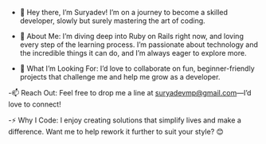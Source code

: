 - 👋 Hey there, I’m Suryadev! I’m on a journey to become a skilled developer, slowly but surely mastering the art of coding.

- 🌟 About Me:
    I’m diving deep into Ruby on Rails right now, and loving every step of the learning process. I’m passionate about technology and the incredible things it can do, and I’m always eager to explore more.

- 🤝 What I’m Looking For:
I’d love to collaborate on fun, beginner-friendly projects that challenge me and help me grow as a developer.

-📫 Reach Out:
Feel free to drop me a line at suryadevmp@gmail.com—I’d love to connect!

-⚡ Why I Code: I enjoy creating solutions that simplify lives and make a difference.
Want me to help rework it further to suit your style? 😊



<!---
Suryadev9019/Suryadev9019 is a ✨ special ✨ repository because its `README.md` (this file) appears on your GitHub profile.
You can click the Preview link to take a look at your changes.
--->
